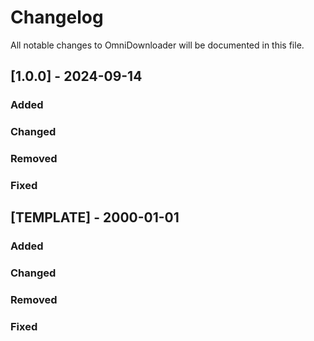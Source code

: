 # Changelog

All notable changes to OmniDownloader will be documented in this file. 

## [1.0.0] - 2024-09-14
### Added

### Changed

### Removed

### Fixed


## [TEMPLATE] - 2000-01-01
### Added

### Changed

### Removed

### Fixed